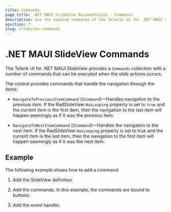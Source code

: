 ```yaml
---
title: Commands
page_title: .NET MAUI SlideView Documentation - Commands
description: Use the exposed commands of the Telerik UI for .NET MAUI SlideView to programmatically navigate throught the items.
position: 7
slug: slideview-commands
---
```


# .NET MAUI SlideView Commands

The Telerik UI for .NET MAUI SlideView provides a `Commands` collection with a number of commands that can be executed when the slide actions occurs.

The control provides commands that handle the navigation through the items:

* `NavigateToPreviousItemCommand` (`ICommand`)&mdash;Handles navigation to the previous item. If the RadSlideView `HasLooping` property is set to `true` and the current item is the first item, then the navigation to the last item will happen seemingly as if it was the previous item.

* `NavigateToNextItemCommand` (`ICommand`)&mdash;Handles the navigation to the next item. If the RadSlideView `HasLooping` property is set to true and the current item is the last item, then the navigation to the first item will happen seemingly as if it was the next item.

## Example 

The following example shows how to add a command.

1. Add the SlideView definition.

<snippet id='slideview-commands' />

2. Add the commands. In this example, the commands are bound to buttons:

<snippet id='slideview-commands-button' />

3. Add the event handler.

<snippet id='slideview-commands-button-clicked' />
